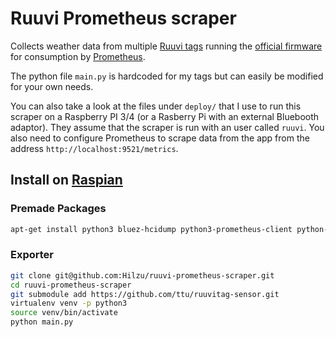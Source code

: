 # Ruuvi Prometheus scraper

Collects weather data from multiple
[Ruuvi tags](https://ruuvi.com/ruuvitag-specs/) running the
[official firmware](https://lab.ruuvi.com/ruuvitag-fw/) for consumption by
[Prometheus](http://www.prometheus.io).

The python file `main.py` is hardcoded for my tags but can easily be modified
for your own needs.

You can also take a look at the files under `deploy/` that I use to run this
scraper on a Raspberry PI 3/4 (or a Rasberry Pi with an external Bluebooth
adaptor). They assume that the scraper is run with an user called `ruuvi`.
You also need to configure Prometheus to scrape data from the app from the
address `http://localhost:9521/metrics`.

## Install on [Raspian](https://www.raspbian.org)

### Premade Packages

```bash
apt-get install python3 bluez-hcidump python3-prometheus-client python-ptyprocess
```

### Exporter


```bash
git clone git@github.com:Hilzu/ruuvi-prometheus-scraper.git
cd ruuvi-prometheus-scraper
git submodule add https://github.com/ttu/ruuvitag-sensor.git
virtualenv venv -p python3
source venv/bin/activate
python main.py
```
